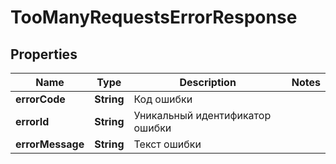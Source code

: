 

# TooManyRequestsErrorResponse


## Properties

Name | Type | Description | Notes
------------ | ------------- | ------------- | -------------
**errorCode** | **String** | Код ошибки | 
**errorId** | **String** | Уникальный идентификатор ошибки | 
**errorMessage** | **String** | Текст ошибки | 



